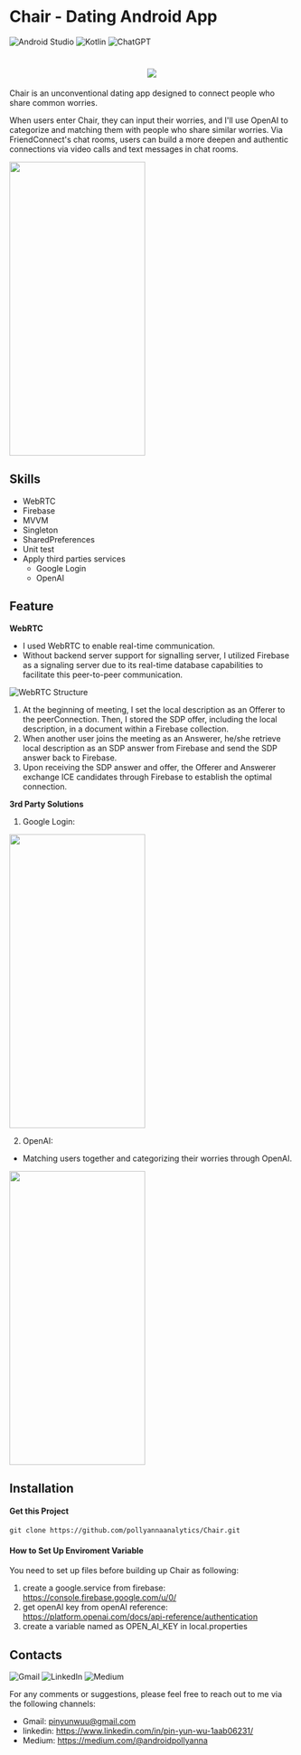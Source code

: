 
# Chair - Dating Android App

![Android Studio](https://img.shields.io/badge/Android%20Studio-3DDC84.svg?style=for-the-badge&logo=android-studio&logoColor=white)
![Kotlin](https://img.shields.io/badge/kotlin-%237F52FF.svg?style=for-the-badge&logo=kotlin&logoColor=white)
![ChatGPT](https://img.shields.io/badge/chatGPT-74aa9c?style=for-the-badge&logo=openai&logoColor=white)

<h1 align = "center">
    <img src = "https://github.com/pollyannaanalytics/Chair/assets/114213570/c9369859-f7e0-471b-a71e-7ad93b19de33">
</h1>

Chair is an unconventional dating app designed to connect people who share common worries.

When users enter Chair, they can input their worries, and I'll use OpenAI to categorize and matching them with people who share similar worries. Via FriendConnect's chat rooms, users can build a more deepen and authentic connections via video calls and text messages in chat rooms.





<img src="https://github.com/pollyannaanalytics/Chair/assets/114213570/08db57e1-8db4-4b01-bf61-08028880a031" width="240" height="520">


## Skills
* WebRTC
* Firebase
* MVVM
* Singleton
* SharedPreferences
* Unit test
* Apply third parties services
    * Google Login
    * OpenAI


## Feature
**WebRTC**

* I used WebRTC to enable real-time communication.
* Without backend server support for signalling server, I utilized Firebase as a signaling server due to its real-time database capabilities to facilitate this peer-to-peer communication.


![WebRTC Structure](https://github.com/pollyannaanalytics/Chair/assets/114213570/b2f2d576-cfa2-4d56-8b26-c1ea49e6f4eb)

1. At the beginning of meeting, I set the local description as an Offerer to the peerConnection. Then, I stored the SDP offer, including the local description, in a document within a Firebase collection.
2. When another user joins the meeting as an Answerer, he/she retrieve local description as an SDP answer from Firebase and send the SDP answer back to Firebase. 
3. Upon receiving the SDP answer and offer, the Offerer and Answerer exchange ICE candidates through Firebase to establish the optimal connection.


**3rd Party Solutions**

1. Google Login:

<img src="https://github.com/pollyannaanalytics/Chair/assets/114213570/d70a7c29-3158-4089-94ec-cb70ade43182" width="240" height="520">




2. OpenAI:
* Matching users together and categorizing their worries through OpenAI.

<img src="https://github.com/pollyannaanalytics/Chair/assets/114213570/7a7fbd86-48e8-4caa-8690-27cc8dcb2f58" width="240" height="520">


## Installation

#### Get this Project

```kotlin=
git clone https://github.com/pollyannaanalytics/Chair.git
```

#### How to Set Up Enviroment Variable
You need to set up files before building up Chair as following:
1. create a google.service from firebase: https://console.firebase.google.com/u/0/
2. get openAI key from openAI reference: 
https://platform.openai.com/docs/api-reference/authentication
4. create a variable named as OPEN_AI_KEY in local.properties


## Contacts 
![Gmail](https://img.shields.io/badge/Gmail-D14836?style=for-the-badge&logo=gmail&logoColor=white)
![LinkedIn](https://img.shields.io/badge/linkedin-%230077B5.svg?style=for-the-badge&logo=linkedin&logoColor=white)
![Medium](https://img.shields.io/badge/Medium-12100E?style=for-the-badge&logo=medium&logoColor=white)

For any comments or suggestions, please feel free to reach out to me via the following channels:

* Gmail: pinyunwuu@gmail.com
* linkedin: https://www.linkedin.com/in/pin-yun-wu-1aab06231/
* Medium: https://medium.com/@androidpollyanna


